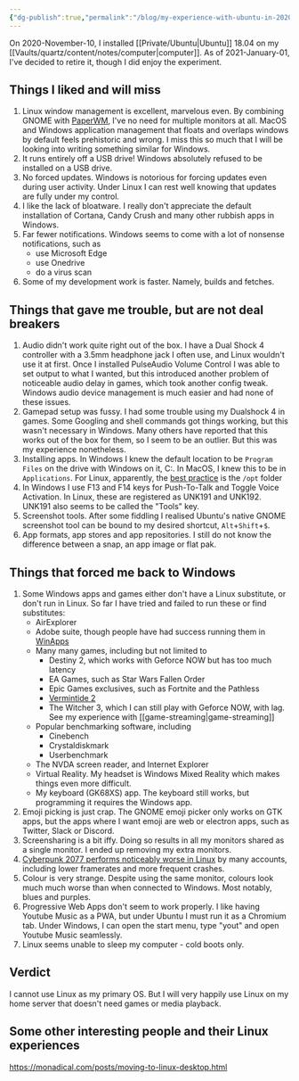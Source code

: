 ```yaml
---
{"dg-publish":true,"permalink":"/blog/my-experience-with-ubuntu-in-2020/","title":"My experience with Ubuntu in 2020"}
---
```



On 2020-November-10, I installed [[Private/Ubuntu\|Ubuntu]] 18.04 on my [[Vaults/quartz/content/notes/computer\|computer]]. As of 2021-January-01, I've decided to retire it, though I did enjoy the experiment.

## Things I liked and will miss

1. Linux window management is excellent, marvelous even. By combining GNOME with [PaperWM](https://github.com/paperwm/PaperWM), I've no need for multiple monitors at all. MacOS and Windows application management that floats and overlaps windows by default feels prehistoric and wrong. I miss this so much that I will be looking into writing something similar for Windows.
2. It runs entirely off a USB drive! Windows absolutely refused to be installed on a USB drive.
3. No forced updates. Windows is notorious for forcing updates even during user activity. Under Linux I can rest well knowing that updates are fully under my control.
4. I like the lack of bloatware. I really don't appreciate the default installation of Cortana, Candy Crush and many other rubbish apps in Windows.
5. Far fewer notifications. Windows seems to come with a lot of nonsense notifications, such as
   - use Microsoft Edge
   - use Onedrive
   - do a virus scan
6. Some of my development work is faster. Namely, builds and fetches.

## Things that gave me trouble, but are not deal breakers

1. Audio didn't work quite right out of the box. I have a Dual Shock 4 controller with a 3.5mm headphone jack I often use, and Linux wouldn't use it at first. Once I installed PulseAudio Volume Control I was able to set output to what I wanted, but this introduced another problem of noticeable audio delay in games, which took another config tweak. Windows audio device management is much easier and had none of these issues.
2. Gamepad setup was fussy. I had some trouble using my Dualshock 4 in games. Some Googling and shell commands got things working, but this wasn't necessary in Windows. Many others have reported that this works out of the box for them, so I seem to be an outlier. But this was my experience nonetheless.
3. Installing apps. In Windows I knew the default location to be `Program Files` on the drive with Windows on it, C:. In MacOS, I knew this to be in `Applications`. For Linux, apparently, the [best practice](https://askubuntu.com/questions/1148/when-installing-user-applications-where-do-best-practices-suggest-they-be-loc) is the `/opt` folder
4. In Windows I use F13 and F14 keys for Push-To-Talk and Toggle Voice Activation. In Linux, these are registered as UNK191 and UNK192. UNK191 also seems to be called the "Tools" key.
5. Screenshot tools. After some fiddling I realised Ubuntu's native GNOME screenshot tool can be bound to my desired shortcut, `Alt`+`Shift`+`$`.
6. App formats, app stores and app repositories. I still do not know the difference between a snap, an app image or flat pak.


## Things that forced me back to Windows

1. Some Windows apps and games either don't have a Linux substitute, or don't run in Linux. So far I have tried and failed to run these or find substitutes:
   - AirExplorer
   - Adobe suite, though people have had success running them in [WinApps](https://github.com/Fmstrat/winapps)
   - Many many games, including but not limited to
     - Destiny 2, which works with Geforce NOW but has too much latency
     - EA Games, such as Star Wars Fallen Order
     - Epic Games exclusives, such as Fortnite and the Pathless
     - [Vermintide 2](https://www.protondb.com/app/552500)
     - The Witcher 3, which I can still play with Geforce NOW, with lag. See my experience with [[game-streaming\|game-streaming]]
   - Popular benchmarking software, including
     - Cinebench
     - Crystaldiskmark
     - Userbenchmark
   - The NVDA screen reader, and Internet Explorer
   - Virtual Reality. My headset is Windows Mixed Reality which makes things even more difficult.
   - My keyboard (GK68XS) app. The keyboard still works, but programming it requires the Windows app.
2. Emoji picking is just crap. The GNOME emoji picker only works on GTK apps, but the apps where I want emoji are web or electron apps, such as Twitter, Slack or Discord.
3. Screensharing is a bit iffy. Doing so results in all my monitors shared as a single monitor. I ended up removing my extra monitors.
4. [Cyberpunk 2077 performs noticeably worse in Linux](https://www.protondb.com/app/1091500) by many accounts, including lower framerates and more frequent crashes.
5. Colour is very strange. Despite using the same monitor, colours look much much worse than when connected to Windows. Most notably, blues and purples.
6. Progressive Web Apps don't seem to work properly. I like having Youtube Music as a PWA, but under Ubuntu I must run it as a Chromium tab. Under Windows, I can open the start menu, type "yout" and open Youtube Music seamlessly.
7. Linux seems unable to sleep my computer - cold boots only.

## Verdict

I cannot use Linux as my primary OS. But I will very happily use Linux on my home server that doesn't need games or media playback.

## Some other interesting people and their Linux experiences

https://monadical.com/posts/moving-to-linux-desktop.html